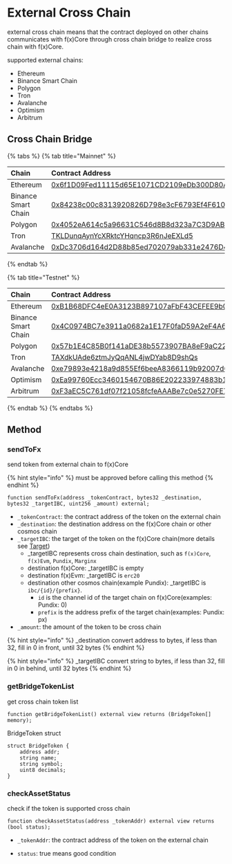 # External Cross Chain

external cross chain means that the contract deployed on other chains communicates with f(x)Core through cross chain
bridge to realize cross chain with f(x)Core.

supported external chains:

* Ethereum
* Binance Smart Chain
* Polygon
* Tron
* Avalanche
* Optimism
* Arbitrum

## Cross Chain Bridge

{% tabs %}
{% tab title="Mainnet" %}

| Chain               | Contract Address                                                                                                         |
|:--------------------|:-------------------------------------------------------------------------------------------------------------------------|
| Ethereum            | [0x6f1D09Fed11115d65E1071CD2109eDb300D80A27](https://etherscan.io/address/0x6f1D09Fed11115d65E1071CD2109eDb300D80A27)    |
| Binance Smart Chain | [0x84238c00c8313920826D798e3cF6793Ef4F610ad](https://bscscan.com/address/0x84238c00c8313920826D798e3cF6793Ef4F610ad)     |
| Polygon             | [0x4052eA614c5a96631C546d8B8d323a7C3D9ABb69](https://polygonscan.com/address/0x4052eA614c5a96631C546d8B8d323a7C3D9ABb69) |
| Tron                | [TKLDunqAynYcXRktcYHqncp3R6nJeEXLd5](https://tronscan.org/#/address/TKLDunqAynYcXRktcYHqncp3R6nJeEXLd5)                  |
| Avalanche           | [0xDc3706d164d2D88b85ed702079ab331e2476D475](https://snowtrace.io/address/0xDc3706d164d2D88b85ed702079ab331e2476D475)    |

{% endtab %}

{% tab title="Testnet" %}

| Chain               | Contract Address                                                                                                                      |
|:--------------------|:--------------------------------------------------------------------------------------------------------------------------------------|
| Ethereum            | [0xB1B68DFC4eE0A3123B897107aFbF43CEFEE9b0A2](https://goerli.etherscan.io/address/0xB1B68DFC4eE0A3123B897107aFbF43CEFEE9b0A2)          |
| Binance Smart Chain | [0x4C0974BC7e3911a0682a1E17F0faD59A2eF4A637](https://testnet.bscscan.com/address/0x4C0974BC7e3911a0682a1E17F0faD59A2eF4A637)          |
| Polygon             | [0x57b1E4C85B0f141aDE38b5573907BA8eF9aC2298](https://mumbai.polygonscan.com/address/0x57b1E4C85B0f141aDE38b5573907BA8eF9aC2298)       |
| Tron                | [TAXdkUAde6ztmJyQqANL4jwDYab8D9shQs](https://nile.tronscan.org/#/address/TAXdkUAde6ztmJyQqANL4jwDYab8D9shQs)                          |
| Avalanche           | [0xe79893e4218a9d855Ef6beeA8366119b92007d64](https://testnet.snowtrace.io/address/0xe79893e4218a9d855Ef6beeA8366119b92007d64)         |
| Optimism            | [0xEa99760Ecc3460154670B86E202233974883b153](https://goerli-optimism.etherscan.io/address/0xEa99760Ecc3460154670B86E202233974883b153) |
| Arbitrum            | [0xF3aEC5C761df07f21058fcfeAAABe7c0e5270FE7](https://goerli.arbiscan.io/address/0xF3aEC5C761df07f21058fcfeAAABe7c0e5270FE7)           |

{% endtab %}
{% endtabs %}

## Method

### sendToFx

send token from external chain to f(x)Core

{% hint style="info" %}
must be approved before calling this method
{% endhint %}

```solidity
function sendToFx(address _tokenContract, bytes32 _destination, bytes32 _targetIBC, uint256 _amount) external;
```

* `_tokenContract`: the contract address of the token on the external chain
* `_destination`: the destination address on the f(x)Core chain or other cosmos chain
* `_targetIBC`: the target of the token on the f(x)Core chain(more details see [Target](./target.md))
    * _targetIBC represents cross chain destination, such as `f(x)Core`, `f(x)Evm`, `Pundix`, `Marginx`
    * destination f(x)Core: _targetIBC is empty
    * destination f(x)Evm: _targetIBC is `erc20`
    * destination other cosmos chain(example Pundix): _targetIBC is `ibc/{id}/{prefix}`.
        * `id` is the channel id of the target chain on f(x)Core(examples: Pundix: 0)
        * `prefix` is the address prefix of the target chain(examples: Pundix: px)
* `_amount`: the amount of the token to be cross chain

{% hint style="info" %}
_destination convert address to bytes, if less than 32, fill in 0 in front, until 32 bytes
{% endhint %}

{% hint style="info" %}
_targetIBC convert string to bytes, if less than 32, fill in 0 in behind, until 32 bytes
{% endhint %}

### getBridgeTokenList

get cross chain token list

```solidity
function getBridgeTokenList() external view returns (BridgeToken[] memory);
```

BridgeToken struct

```solidity
struct BridgeToken {
    address addr;
    string name;
    string symbol;
    uint8 decimals;
}
```

### checkAssetStatus

check if the token is supported cross chain

```solidity
function checkAssetStatus(address _tokenAddr) external view returns (bool status);
```

* `_tokenAddr`: the contract address of the token on the external chain

* `status`: true means good condition


